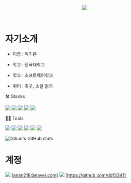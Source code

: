 <p align = "center">
<img src="https://capsule-render.vercel.app/api?type=waving&color=auto&height=300&section=header&text=Hello!&fontSize=70" />
</p>
<br>

# 자기소개
* 이름 : 박기훈
  
* 학교 : 단국대학교

* 학과 : 소프트웨어학과

* 취미 : 축구, 소설 읽기


🛠️ Stacks


  <img src="https://img.shields.io/badge/java-007396?style=for-the-badge&logo=java&logoColor=white"> <img src="https://img.shields.io/badge/c++-00599C?style=for-the-badge&logo=c%2B%2B&logoColor=white"> <img src="https://img.shields.io/badge/python-3776AB?style=for-the-badge&logo=python&logoColor=white"> <img src="https://img.shields.io/badge/github-181717?style=for-the-badge&logo=github&logoColor=white"> <img src="https://img.shields.io/badge/git-F05032?style=for-the-badge&logo=git&logoColor=white">
  <br>

  💪🏼 Tools 

 <img src="https://img.shields.io/badge/Visual Studio Code-007ACC?style=flat-square&logo=Visual Studio Code&logoColor=white"/> <img src="https://img.shields.io/badge/GitHub-181717?style=flat-square&logo=GitHub&logoColor=white"/> <img src="https://img.shields.io/badge/Eclipse IDE-2C2255?style=flat-square&logo=Eclipse IDE&logoColor=white"/> <img src="https://img.shields.io/badge/Vim-019733?style=flat-square&logo=Vim&logoColor=white"/> <img src="https://img.shields.io/badge/Anaconda-44A833?style=flat-square&logo=Anaconda&logoColor=white"/> <img src="https://img.shields.io/badge/IntelliJ IDEA-000000?style=flat-square&logo=IntelliJ IDEA&logoColor=white"/> 


![Gihun's GitHub stats](https://github-readme-stats.vercel.app/api?username=ddf3341&show_icons=true&theme=dracula)


# 계정
<img src="https://img.shields.io/badge/Naver-03C75A?style=flat-square&logo=Naver&logoColor=green"/> [anan218@naver.com]
<img src="https://img.shields.io/badge/github-181717?style=for-the-badge&logo=github&logoColor=white"> [https://github.com/ddf3341]
